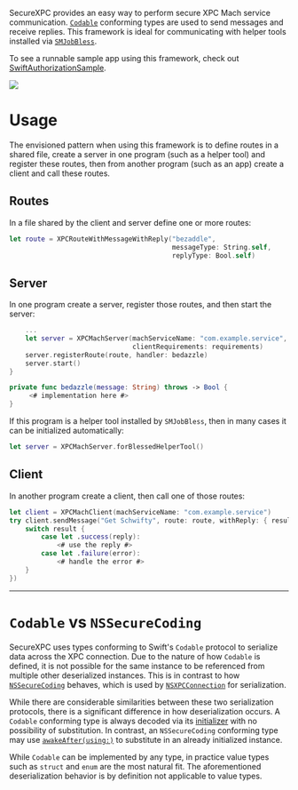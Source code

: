 SecureXPC provides an easy way to perform secure XPC Mach service communication. 
[`Codable`](https://developer.apple.com/documentation/swift/codable) conforming types are used to send messages and
receive replies. This framework is ideal for communicating with helper tools installed via 
[`SMJobBless`](https://developer.apple.com/documentation/servicemanagement/1431078-smjobbless).

To see a runnable sample app using this framework, check out
[SwiftAuthorizationSample](https://github.com/trilemma-dev/SwiftAuthorizationSample).

[![](https://img.shields.io/endpoint?url=https%3A%2F%2Fswiftpackageindex.com%2Fapi%2Fpackages%2Ftrilemma-dev%2FSecureXPC%2Fbadge%3Ftype%3Dswift-versions)](https://swiftpackageindex.com/trilemma-dev/SecureXPC)

# Usage
The envisioned pattern when using this framework is to define routes in a shared file, create a server in one program
(such as a helper tool) and register these routes, then from another program (such as an app) create a client and call
these routes.

## Routes
In a file shared by the client and server define one or more routes:
```swift
let route = XPCRouteWithMessageWithReply("bezaddle",
                                         messageType: String.self,
                                         replyType: Bool.self)
```

## Server
In one program create a server, register those routes, and then start the server:
```swift
    ...
    let server = XPCMachServer(machServiceName: "com.example.service",
                               clientRequirements: requirements)
    server.registerRoute(route, handler: bedazzle)
    server.start()
}

private func bedazzle(message: String) throws -> Bool {
     <# implementation here #>
}
```

If this program is a helper tool installed by `SMJobBless`, then in many cases it can be initialized automatically:
```swift
let server = XPCMachServer.forBlessedHelperTool()
```

## Client
In another program create a client, then call one of those routes:
```swift
let client = XPCMachClient(machServiceName: "com.example.service")
try client.sendMessage("Get Schwifty", route: route, withReply: { result in
    switch result {
        case let .success(reply):
            <# use the reply #>
        case let .failure(error):
            <# handle the error #>
    }
})
```

---

# `Codable` vs `NSSecureCoding`
SecureXPC uses types conforming to Swift's `Codable` protocol to serialize data across the XPC connection. Due to the
nature of how `Codable` is defined, it is not possible for the same instance to be referenced from  multiple other
deserialized instances. This is in contrast to how
[`NSSecureCoding`](https://developer.apple.com/documentation/foundation/nssecurecoding) behaves, which is used by
[`NSXPCConnection`](https://developer.apple.com/documentation/foundation/nsxpcconnection) for serialization.

While there are considerable similarities between these two serialization protocols, there is a significant difference
in how deserialization occurs. A `Codable` conforming type is always decoded via its
[initializer](https://developer.apple.com/documentation/swift/decodable/2894081-init) with no possibility of
substitution. In contrast, an `NSSecureCoding` conforming type may use
[`awakeAfter(using:)`](https://developer.apple.com/documentation/objectivec/nsobject/1417074-awakeafter) to substitute
in an already initialized instance.

While `Codable` can be implemented by any type, in practice value types such as `struct` and `enum` are the most natural
fit. The aforementioned deserialization behavior is by definition not applicable to value types.
